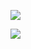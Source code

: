 ![](https://cdn.zaqbest.com/2022/03/07/f3b495d1b23dd1154845a347e1038174.jpg)

![](https://cdn.zaqbest.com/2022/03/07/24b1c9548b9d43e04797cac5f829f472.png)

